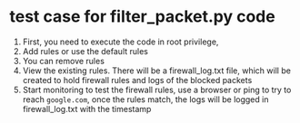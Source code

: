 # test case for filter_packet.py code


1. First, you need to execute the code in root privilege,
2. Add rules or use the default rules
3. You can remove rules
4. View the existing rules. There will be a firewall_log.txt file, which will be created to hold firewall rules and logs of the blocked packets
5. Start monitoring to test the firewall rules, use a browser or ping to try to reach `google.com`, once the rules match, the logs will be logged in firewall_log.txt with the timestamp

